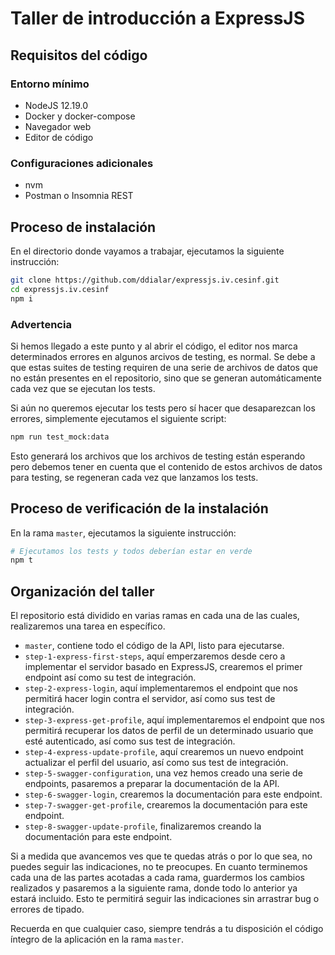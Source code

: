 # Taller de introducción a ExpressJS

## Requisitos del código

### Entorno mínimo

- NodeJS 12.19.0
- Docker y docker-compose
- Navegador web
- Editor de código

### Configuraciones adicionales

- nvm
- Postman o Insomnia REST

## Proceso de instalación

En el directorio donde vayamos a trabajar, ejecutamos la siguiente instrucción:

```sh
git clone https://github.com/ddialar/expressjs.iv.cesinf.git
cd expressjs.iv.cesinf
npm i
```

### Advertencia

Si hemos llegado a este punto y al abrir el código, el editor nos marca determinados errores en algunos arcivos de testing, es normal. Se debe a que estas suites de testing requiren de una serie de archivos de datos que no están presentes en el repositorio, sino que se generan automáticamente cada vez que se ejecutan los tests.

Si aún no queremos ejecutar los tests pero sí hacer que desaparezcan los errores, simplemente ejecutamos el siguiente script:

```sh
npm run test_mock:data
```

Esto generará los archivos que los archivos de testing están esperando pero debemos tener en cuenta que el contenido de estos archivos de datos para testing, se regeneran cada vez que lanzamos los tests.

## Proceso de verificación de la instalación

En la rama `master`, ejecutamos la siguiente instrucción:

```sh
# Ejecutamos los tests y todos deberían estar en verde
npm t
```

## Organización del taller

El repositorio está dividido en varias ramas en cada una de las cuales, realizaremos una tarea en específico.

- `master`, contiene todo el código de la API, listo para ejecutarse.
- `step-1-express-first-steps`, aquí emperzaremos desde cero a implementar el servidor basado en ExpressJS, crearemos el primer endpoint así como su test de integración.
- `step-2-express-login`, aquí implementaremos el endpoint que nos permitirá hacer login contra el servidor, así como sus test de integración.
- `step-3-express-get-profile`, aquí implementaremos el endpoint que nos permitirá recuperar los datos de perfil de un determinado usuario que esté autenticado, así como sus test de integración.
- `step-4-express-update-profile`, aquí crearemos un nuevo endpoint actualizar el perfil del usuario, así como sus test de integración.
- `step-5-swagger-configuration`, una vez hemos creado una serie de endpoints, pasaremos a preparar la documentación de la API.
- `step-6-swagger-login`, crearemos la documentación para este endpoint.
- `step-7-swagger-get-profile`, crearemos la documentación para este endpoint.
- `step-8-swagger-update-profile`, finalizaremos creando la documentación para este endpoint.

Si a medida que avancemos ves que te quedas atrás o por lo que sea, no puedes seguir las indicaciones, no te preocupes. En cuanto terminemos cada una de las partes acotadas a cada rama, guardermos los cambios realizados y pasaremos a la siguiente rama, donde todo lo anterior ya estará incluido. Esto te permitirá seguir las indicaciones sin arrastrar bug o errores de tipado.

Recuerda en que cualquier caso, siempre tendrás a tu disposición el código íntegro de la aplicación en la rama `master`.

